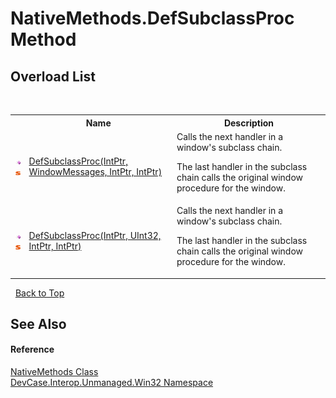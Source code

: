 # NativeMethods.DefSubclassProc Method 
 


## Overload List
&nbsp;<table><tr><th></th><th>Name</th><th>Description</th></tr><tr><td>![Public method](media/pubmethod.gif "Public method")![Static member](media/static.gif "Static member")</td><td><a href="M_DevCase_Interop_Unmanaged_Win32_NativeMethods_DefSubclassProc">DefSubclassProc(IntPtr, WindowMessages, IntPtr, IntPtr)</a></td><td>
Calls the next handler in a window's subclass chain. 

 The last handler in the subclass chain calls the original window procedure for the window.</td></tr><tr><td>![Public method](media/pubmethod.gif "Public method")![Static member](media/static.gif "Static member")</td><td><a href="M_DevCase_Interop_Unmanaged_Win32_NativeMethods_DefSubclassProc_1">DefSubclassProc(IntPtr, UInt32, IntPtr, IntPtr)</a></td><td>
Calls the next handler in a window's subclass chain. 

 The last handler in the subclass chain calls the original window procedure for the window.</td></tr></table>&nbsp;
<a href="#nativemethods.defsubclassproc-method">Back to Top</a>

## See Also


#### Reference
<a href="T_DevCase_Interop_Unmanaged_Win32_NativeMethods">NativeMethods Class</a><br /><a href="N_DevCase_Interop_Unmanaged_Win32">DevCase.Interop.Unmanaged.Win32 Namespace</a><br />